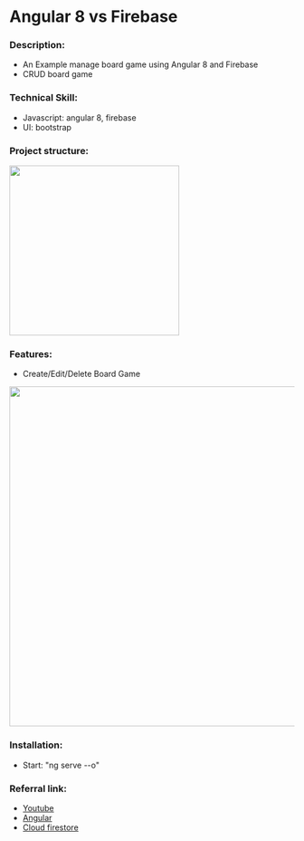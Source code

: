 # Angular 8 vs Firebase

### Description:
* An Example manage board game using Angular 8 and Firebase
* CRUD board game

### Technical Skill:
* Javascript: angular 8, firebase
* UI: bootstrap

### Project structure:
<img src='https://i.imgur.com/4ScTvvt.png' width="300">

### Features:
* Create/Edit/Delete Board Game

<img src='https://i.imgur.com/IRZWMPk.png' width="600">

### Installation:
* Start: "ng serve --o"

### Referral link:
- [Youtube](https://www.youtube.com/watch?v=5I6k77uqtLY&t=636s)
- [Angular](https://angular.io/start)
- [Cloud firestore](https://firebase.google.com/docs/firestore/?gclid=CjwKCAjwxt_tBRAXEiwAENY8hSuITrPmZuxOC98mMrfXz2vlJmGACuy7O1UyQIxQE4cLUHJW7NjVIxoCNzwQAvD_BwE)

